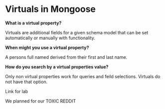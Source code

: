 # Virtuals in Mongoose 

**What is a virtual property?**

Virtuals are additional fields for a given schema model that can be set automatically or manually with functionality. 


**When might you use a virtual property?**

A persons full named derived from their first and last name.

**How do you search by a virtual properties value?**

Only non virtual properties work for queries and feild selections. 
Virtuals do not have that option.

Link for lab 

We planned for our TOXIC REDDIT